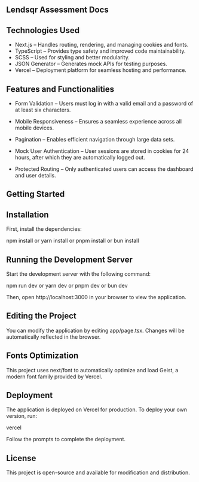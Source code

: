 ## Lendsqr Assessment Docs

## Technologies Used
- Next.js – Handles routing, rendering, and managing cookies and fonts.
- TypeScript – Provides type safety and improved code maintainability.
- SCSS – Used for styling and better modularity.
- JSON Generator – Generates mock APIs for testing purposes.
- Vercel – Deployment platform for seamless hosting and performance.

## Features and Functionalities
- Form Validation – Users must log in with a valid email and a password of at least six characters.

- Mobile Responsiveness – Ensures a seamless experience across all mobile devices.

- Pagination – Enables efficient navigation through large data sets.

- Mock User Authentication – User sessions are stored in cookies for 24 hours, after which they are automatically logged out.

- Protected Routing – Only authenticated users can access the dashboard and user details.

## Getting Started

## Installation

First, install the dependencies:

npm install
or
yarn install
or
pnpm install
or
bun install

## Running the Development Server

Start the development server with the following command:

npm run dev
or
yarn dev
or
pnpm dev
or
bun dev

Then, open http://localhost:3000 in your browser to view the application.

## Editing the Project

You can modify the application by editing app/page.tsx. Changes will be automatically reflected in the browser.

## Fonts Optimization

This project uses next/font to automatically optimize and load Geist, a modern font family provided by Vercel.

## Deployment

The application is deployed on Vercel for production. To deploy your own version, run:

vercel

Follow the prompts to complete the deployment.

## License

This project is open-source and available for modification and distribution.



